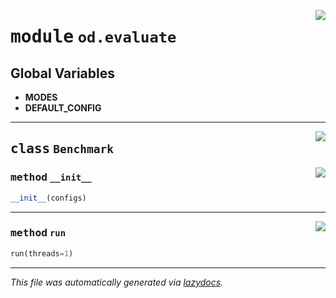 <!-- markdownlint-disable -->

<a href="https://github.com/leoandeol/cods/blob/main/cods/od/evaluate.py#L0"><img align="right" style="float:right;" src="https://img.shields.io/badge/-source-cccccc?style=flat-square"></a>

# <kbd>module</kbd> `od.evaluate`




**Global Variables**
---------------
- **MODES**
- **DEFAULT_CONFIG**


---

<a href="https://github.com/leoandeol/cods/blob/main/cods/od/evaluate.py#L60"><img align="right" style="float:right;" src="https://img.shields.io/badge/-source-cccccc?style=flat-square"></a>

## <kbd>class</kbd> `Benchmark`




<a href="https://github.com/leoandeol/cods/blob/main/cods/od/evaluate.py#L69"><img align="right" style="float:right;" src="https://img.shields.io/badge/-source-cccccc?style=flat-square"></a>

### <kbd>method</kbd> `__init__`

```python
__init__(configs)
```








---

<a href="https://github.com/leoandeol/cods/blob/main/cods/od/evaluate.py#L72"><img align="right" style="float:right;" src="https://img.shields.io/badge/-source-cccccc?style=flat-square"></a>

### <kbd>method</kbd> `run`

```python
run(threads=1)
```








---

_This file was automatically generated via [lazydocs](https://github.com/ml-tooling/lazydocs)._
